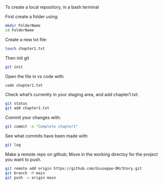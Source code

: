 To create a local repository, in a bash terminal

First create a folder using:
```bash
mkdir FolderName
cd FolderName
```

Create a new txt file:
```bash
touch chapter1.txt

```

Then init git
```bash
git init
```

Open the file in vs code with:
```bash
code chapter1.txt
```

Check what’s currently in your staging area, and add chapter1.txt:
```bash
git status
git add chapter1.txt
```

Commit your changes with:
```bash
git commit -m "Complete chapter1"

```

See what commits have been made with:
```bash
git log

```

Make a remote repo on github;
Move in the working directoy for the project you want to push.

```bash
git remote add origin https://github.com/Giuseppe-DR/Story.git
git branch -M main
git push -u origin main
```
